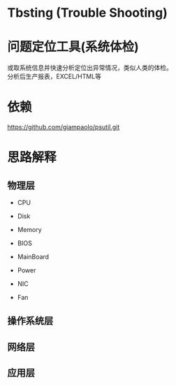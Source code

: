 # Tbsting (Trouble Shooting)
# 问题定位工具(系统体检)

或取系统信息并快速分析定位出异常情况，类似人类的体检。   
分析后生产报表，EXCEL/HTML等

# 依赖

https://github.com/giampaolo/psutil.git

# 思路解释  

## 物理层 

- CPU

- Disk

- Memory

- BIOS

- MainBoard

- Power

- NIC

- Fan

## 操作系统层

## 网络层

## 应用层

